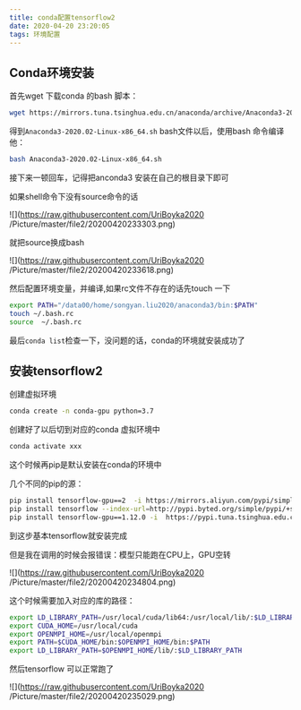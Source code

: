 ```yaml
---
title: conda配置tensorflow2
date: 2020-04-20 23:20:05
tags: 环境配置
---
```


## Conda环境安装

首先wget 下载conda 的bash 脚本：

```bash
wget https://mirrors.tuna.tsinghua.edu.cn/anaconda/archive/Anaconda3-2020.02-Linux-x86_64.sh
```

得到`Anaconda3-2020.02-Linux-x86_64.sh` bash文件以后，使用bash 命令编译他：

```bash
bash Anaconda3-2020.02-Linux-x86_64.sh
```

接下来一顿回车，记得把anconda3 安装在自己的根目录下即可

如果shell命令下没有source命令的话

![](https://raw.githubusercontent.com/UriBoyka2020 /Picture/master/file2/20200420233303.png)

就把source换成bash

![](https://raw.githubusercontent.com/UriBoyka2020 /Picture/master/file2/20200420233618.png)

然后配置环境变量，并编译,如果rc文件不存在的话先touch 一下

```bash
export PATH="/data00/home/songyan.liu2020/anaconda3/bin:$PATH"
touch ~/.bash.rc
source  ~/.bash.rc
```

最后`conda list`检查一下，没问题的话，conda的环境就安装成功了

## 安装tensorflow2

创建虚拟环境

```bash
conda create -n conda-gpu python=3.7
```

创建好了以后切到对应的conda 虚拟环境中

```bash
conda activate xxx
```

这个时候再pip是默认安装在conda的环境中

几个不同的pip的源：

```bash
pip install tensorflow-gpu==2  -i https://mirrors.aliyun.com/pypi/simple/
pip install tensorflow --index-url=http://pypi.byted.org/simple/pypi/+simple --trusted-host=pypi.byted.org
pip install tensorflow-gpu==1.12.0 -i  https://pypi.tuna.tsinghua.edu.cn/simple
```

到这步基本tensorflow就安装完成

但是我在调用的时候会报错误：模型只能跑在CPU上，GPU空转

![](https://raw.githubusercontent.com/UriBoyka2020 /Picture/master/file2/20200420234804.png)

这个时候需要加入对应的库的路径：

```bash
export LD_LIBRARY_PATH=/usr/local/cuda/lib64:/usr/local/lib/:$LD_LIBRARY_PATH
export CUDA_HOME=/usr/local/cuda
export OPENMPI_HOME=/usr/local/openmpi
export PATH=$CUDA_HOME/bin:$OPENMPI_HOME/bin:$PATH
export LD_LIBRARY_PATH=$OPENMPI_HOME/lib/:$LD_LIBRARY_PATH
```

然后tensorflow 可以正常跑了

![](https://raw.githubusercontent.com/UriBoyka2020 /Picture/master/file2/20200420235029.png)

